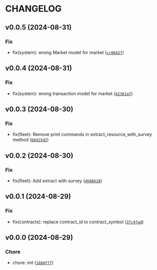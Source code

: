 # CHANGELOG

## v0.0.5 (2024-08-31)

### Fix

* fix(system): wrong Market model for market ([`cc0642f`](https://github.com/gszkopinski/spacetraders-python-sdk/commit/cc0642f0cd98b475fbda6dff60a66b59a80b164c))

## v0.0.4 (2024-08-31)

### Fix

* fix(system): wrong transaction model for market ([`42361af`](https://github.com/gszkopinski/spacetraders-python-sdk/commit/42361af2f17f97a0412b672a614a62a56a2a16cd))

## v0.0.3 (2024-08-30)

### Fix

* fix(fleet): Remove print commands in extract_resource_with_survey method ([`68d25d2`](https://github.com/gszkopinski/spacetraders-python-sdk/commit/68d25d2b59858102f4d865e3729243be6ee4a38e))

## v0.0.2 (2024-08-30)

### Fix

* fix(fleet): Add extract with survey ([`d698628`](https://github.com/gszkopinski/spacetraders-python-sdk/commit/d69862883063570bd3ce225690d0e88efa5c06f6))

## v0.0.1 (2024-08-29)

### Fix

* fix(contracts): replace contract_id to contract_symbol ([`37c47ad`](https://github.com/gszkopinski/spacetraders-python-sdk/commit/37c47ad77599f63c84b94a084516973281ad7efe))

## v0.0.0 (2024-08-29)

### Chore

* chore: init ([`16b0f77`](https://github.com/gszkopinski/spacetraders-python-sdk/commit/16b0f77ecda999a4b043a61d119bee50564d4b81))
